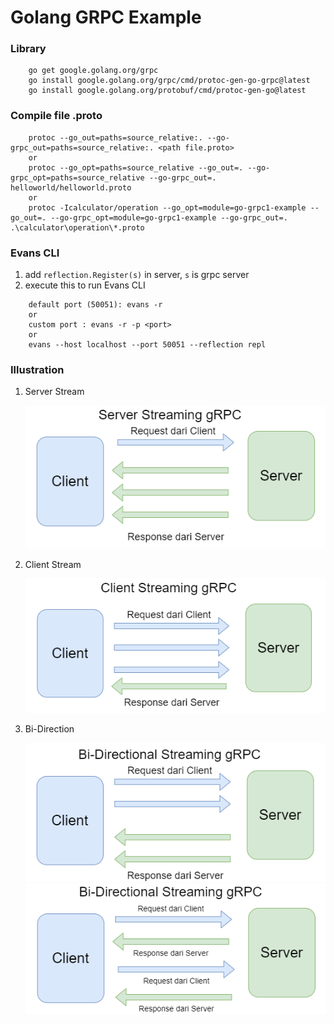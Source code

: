# Golang GRPC Example
### Library
```shell
    go get google.golang.org/grpc 
    go install google.golang.org/grpc/cmd/protoc-gen-go-grpc@latest
    go install google.golang.org/protobuf/cmd/protoc-gen-go@latest
```

### Compile file .proto
```shell
    protoc --go_out=paths=source_relative:. --go-grpc_out=paths=source_relative:. <path file.proto>
    or
    protoc --go_opt=paths=source_relative --go_out=. --go-grpc_opt=paths=source_relative --go-grpc_out=. helloworld/helloworld.proto
    or 
    protoc -Icalculator/operation --go_opt=module=go-grpc1-example --go_out=. --go-grpc_opt=module=go-grpc1-example --go-grpc_out=. .\calculator\operation\*.proto
```

### Evans CLI

1. add ```reflection.Register(s)``` in server, ```s``` is grpc server
2. execute this to run Evans CLI 
```shell
    default port (50051): evans -r
    or
    custom port : evans -r -p <port> 
    or 
    evans --host localhost --port 50051 --reflection repl
```


### Illustration
1. Server Stream

   ![](Illustration/server_stream_grpc.png)

2. Client Stream

   ![](Illustration/client_stream_grpc.png)

3. Bi-Direction

   ![](Illustration/bidi_grpc.png)
   ![](Illustration/bidi_pingpong.png)